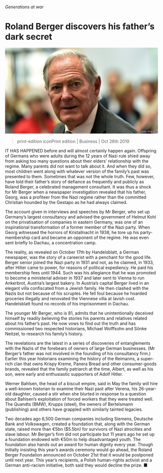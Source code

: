 ###### Generations at war

# Roland Berger discovers his father’s dark secret 

![image](images/20191026_wbp501.jpg) 

> print-edition iconPrint edition | Business | Oct 26th 2019 

IT HAS HAPPENED before and will almost certainly happen again. Offspring of Germans who were adults during the 12 years of Nazi rule shied away from asking too many questions about their elders’ relationship with the regime. Many parents did not want to talk about it. And when they did so, most children went along with whatever version of the family’s past was presented to them. Sometimes that was not the whole truth. Few, however, have told their father’s story of defiance as frequently and publicly as Roland Berger, a celebrated management consultant. It was thus a shock for Mr Berger when a newspaper investigation revealed that his father, Georg, was a profiteer from the Nazi regime rather than the committed Christian hounded by the Gestapo as he had always claimed. 

The account given in interviews and speeches by Mr Berger, who set up Germany’s largest consultancy and advised the government of Helmut Kohl on the privatisation of companies in eastern Germany, was one of an inspirational transformation of a former member of the Nazi party. When Georg witnessed the horrors of Kristallnacht in 1938, he tore up his party-membership card and became an opponent of the regime. He was even sent briefly to Dachau, a concentration camp. 

The reality, as revealed on October 17th by Handelsblatt, a German newspaper, was the story of a careerist with a penchant for the good life. Berger senior joined the Nazi party in 1931 and not, as he claimed, in 1933, after Hitler came to power, for reasons of political expediency. He paid his membership fees until 1944. Such was his allegiance that he was promoted to become a ministerial adviser in 1937 and later sent to Vienna to run Ankerbrot, Austria’s largest bakery. In Austria’s capital Berger lived in an elegant villa confiscated from a Jewish family. He then clashed with the Nazis but not because of his scruples. He fell foul because he hoarded groceries illegally and renovated the Viennese villa at lavish cost. Handelsblatt found no records of his imprisonment in Dachau. 

The younger Mr Berger, who is 81, admits that he unintentionally deceived himself by readily believing the stories his parents and relatives related about his father’s past. He now vows to find out the truth and has commissioned two respected historians, Michael Wolffsohn and Sönke Neitzel, to research his family’s history. 

The revelations are the latest in a series of discoveries of entanglements with the Nazis of the forebears of owners of large German businesses. (Mr Berger’s father was not involved in the founding of his consultancy firm.) Earlier this year historians examining the history of the Reimanns, a super-rich clan that owns Krispy Kreme, Panera Bread and other consumer-goods brands, revealed that the family patriarch at the time, Albert, as well as his son, were early and enthusiastic supporters of Adolf Hitler. 

Werner Bahlsen, the head of a biscuit empire, said in May the family will hire a well-known historian to examine their Nazi past after Verena, his 26-year-old daughter, caused a stir when she blurted in response to a question about Bahlsen’s exploitation of forced workers that they were treated well. The Quandts (BMW), Krupps (steel), the owners of Bertelsmann (publishing) and others have grappled with similarly tainted legacies. 

Two decades ago 6,500 German companies including Siemens, Deutsche Bank and Volkswagen, created a foundation that, along with the German state, raised more than €5bn ($5.5bn) for survivors of Nazi atrocities and slave labour. Mr Berger’s firm did not participate but 11 years ago he set up a foundation endowed with €50m to help disadvantaged youth. The foundation also hands out an award for human dignity every year. Though initially insisting this year’s awards ceremony would go ahead, the Roland Berger Foundation announced on October 21st that it would be postponed until next year. This year’s recipients, a Polish human-rights activist and a German anti-racism initiative, both said they would decline the prize. ■ 

